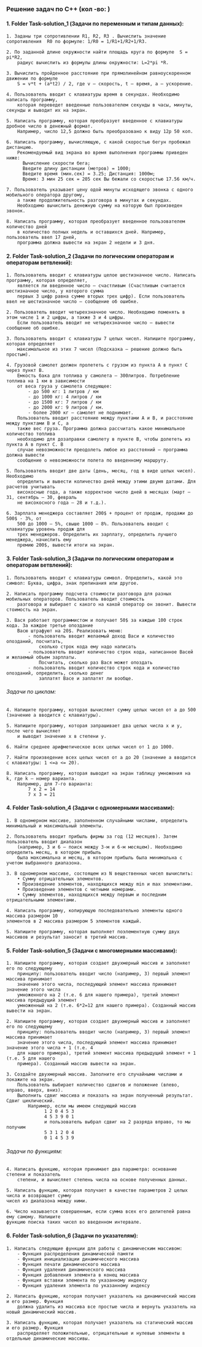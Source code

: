 ### Решение задач по С++ (кол -во:  )

#### 1. Folder Task-solution_1 (Задачи по переменным и типам данных):
    1. Заданы три сопротивлении R1, R2, R3 . Вычислить значение сопротивления  R0 по формуле: 1/R0 = 1/R1+1/R2+1/R3.
    
    2. По заданной длине окружности найти площадь круга по формуле  S =  pi*R2,
        радиус вычислить из формулы длины окружности: L=2*pi *R.
        
    3. Вычислить пройденное расстояние при прямолинейном равноускоренном движении по формуле 
        S = v*t + (a*t2) / 2, где v – скорость, t – время, а – ускорение.
        
    4. Пользователь вводит с клавиатуры время в секундах. Необходимо написать программу, 
        которая переведет введенные пользователем секунды в часы, минуты, секунды и выводит их на экран.
        
    5. Написать программу, которая преобразует введенное с клавиатуры дробное число в денежный формат. 
        Например, число 12,5 должно быть преобразовано к виду 12р 50 коп.
        
    6. Написать программу, вычисляющую, с какой скоростью бегун пробежал дистанцию. 
        Рекомендуемый вид экрана во время выполнения программы приведен ниже: 
          Вычисление скорости бега; 
          Введите длину дистанции (метров) = 1000; 
          Введите время (мин.сек) = 3.25; Дистанция: 1000м; 
          Время: 3 мин 25 сек = 205 сек Вы бежали со скоростью 17.56 км/ч.
          
    7. Пользователь указывает цену одой минуты исходящего звонка с одного мобильного оператора другому, 
        а также продолжительность разговора в минутах и секундах. 
        Необходимо вычислить денежную сумму на которую был произведен звонок.
        
    8. Написать программу, которая преобразует введенное пользователем количество дней 
        в количество полных недель и оставшихся дней. Например, пользователь ввел 17 дней, 
        программа должна вывести на экран 2 недели и 3 дня.
        
#### 2. Folder Task-solution_2 (Задачи по логическим операторам и операторам ветвлений):
    1. Пользователь вводит с клавиатуры целое шестизначное число. Написать программу, которая определяет, 
        является ли введенное число – счастливым (Счастливым считается шестизначное число, у которого сумма 
        первых 3 цифр равна сумме вторых трех цифр). Если пользователь ввел не шестизначное число – сообщение об ошибке.
        
    2. Пользователь вводит четырехзначное число. Необходимо поменять в этом числе 1 и 2 цифры, а также 3 и 4 цифры.  
        Если пользователь вводит не четырехзначное число – вывести сообщение об ошибке.
        
    3. Пользователь вводит с клавиатуры 7 целых чисел. Напишите программу, которая определяет
        максимальное из этих 7 чисел (Подсказка – решение должно быть простым).
        
    4. Грузовой самолет должен пролететь с грузом из пункта А в пункт С через пункт В. 
        Емкость бака для топлива у самолета – 300литров. Потребление топлива на 1 км в зависимости 
        от веса груза у самолета следующее: 
            - до 500 кг: 1 литров / км 
            - до 1000 кг: 4 литров / км 
            - до 1500 кг: 7 литров / км 
            - до 2000 кг: 9 литров / км. 
            - более 2000 кг – самолет не поднимает. 
        Пользователь вводит расстояние между пунктами А и В, и расстояние между пунктами В и С, а 
        также вес груза. Программа должна рассчитать какое минимальное количество топлива 
        необходимо для дозаправки самолету в пункте В, чтобы долететь из пункта А в пункт С. В 
        случае невозможности преодолеть любое из расстояний – программа должна вывести 
        сообщение о невозможности полета по введенному маршруту.
        
    5. Пользователь вводит две даты (день, месяц, год в виде целых чисел). Необходимо 
        определить и вывести количество дней между этими двумя датами. Для расчетов учитывать 
        високосные года, а также корректное число дней в месяцах (март – 31, сентябрь – 30, февраль 
        не високосного года – 28 и т.д.).
        
    6. Зарплата менеджера составляет 200$ + процент от продаж, продажи до 500$ - 3%, от 
        500 до 1000 – 5%, свыше 1000 – 8%. Пользователь вводит с клавиатуры уровень продаж для 
        трех менеджеров. Определить их зарплату, определить лучшего менеджера, начислить ему 
        премию 200$, вывести итоги на экран.
               
#### 3. Folder Task-solution_3 (Задачи по логическим операторам и операторам ветвлений):

    1. Пользователь вводит с клавиатуры символ. Определить, какой это символ: Буква, цифра, знак препинания или другое.
    
    2. Написать программу подсчета стоимости разговора для разных мобильных операторов. Пользователь вводит стоимость 
        разговора и выбирает с какого на какой оператор он звонит. Вывести стоимость на экран.
        
    3. Вася работает программистом и получает 50$ за каждые 100 строк кода. За каждое третье опоздание 
        Васю штрафуют на 20$. Реализовать меню: 
            - пользователь вводит желаемый доход Васи и количество опозданий, посчитать, 
                сколько строк кода ему надо написать 
            - пользователь вводит количество строк кода, написанное Васей и желаемый объем зарплаты. 
                Посчитать, сколько раз Вася может опоздать  
            - пользователь вводит количество строк кода и количество опозданий, определить, сколько денег 
                заплатят Васе и заплатят ли вообще.
                
 ###### Задачи по циклам:              
                
    4. Напишите программу, которая вычисляет сумму целых чисел от а до 500 (значение a вводится с клавиатуры).
    
    5. Напишите программу, которая запрашивает два целых числа x и y, после чего вычисляет 
        и выводит значение x в степени y.
    
    6. Найти среднее арифметическое всех целых чисел от 1 до 1000.
    
    7. Найти произведение всех целых чисел от a до 20 (значение a вводится с клавиатуры: 1 <=a <= 20).
    
    8. Написать программу, которая выводит на экран таблицу умножения на k, где k – номер варианта. 
        Например, для 7-го варианта: 
            7 x 2 = 14 
            7 x 3 = 21
            
#### 4. Folder Task-solution_4 (Задачи с одномерными массивами):

    1. В одномерном массиве, заполненном случайными числами, определить минимальный и максимальный элементы.
    
    2. Пользователь вводит прибыль фирмы за год (12 месяцев). Затем пользователь вводит диапазон 
        (например, 3 и 6 – поиск между 3-м и 6-м месяцем). Необходимо определить месяц, в котором прибыль 
        была максимальна и месяц, в котором прибыль была минимальна с учетом выбранного диапазона.
        
    3. В одномерном массиве, состоящем из N вещественных чисел вычислить: 
        • Сумму отрицательных элементов. 
        • Произведение элементов, находящихся между min и max элементами. 
        • Произведение элементов с четными номерами. 
        • Сумму элементов, находящихся между первым и последним отрицательными элементами.
        
    4. Написать программу, копирующую последовательно элементы одного массива размером 10 
    элементов в 2 массива размером 5 элементов каждый.
    
    5. Напишите программу, которая выполняет поэлементную сумму двух массивов и результат заносит в третий массив.
    
#### 5. Folder Task-solution_5 (Задачи с многомерными массивами):

    1. Напишите программу, которая создает двухмерный массив и заполняет его по следующему 
        принципу: пользователь вводит число (например, 3) первый элемент массива принимает 
        значение этого числа, последующий элемент массива принимает значение этого числа 
        умноженного на 2 (т.е. 6 для нашего примера), третий элемент массива предыдущий элемент 
        умноженный на 2 (т.е. 6*2=12 для нашего примера). Созданный массив вывести на экран.
    
    2. Напишите программу, которая создает двухмерный массив и заполняет его по следующему 
        принципу: пользователь вводит число (например, 3) первый элемент массива принимает 
        значение этого числа, последующий элемент массива принимает значение этого числа + 1 (т.е. 4 
        для нашего примера), третий элемент массива предыдущий элемент + 1 (т.е. 5 для нашего 
        примера). Созданный массив вывести на экран.
    
    3. Создайте двухмерный массив. Заполните его случайными числами и покажите на экран. 
        Пользователь выбирает количество сдвигов и положение (влево, вправо, вверх, вниз). 
        Выполнить сдвиг массива и показать на экран полученный результат. Сдвиг циклический.  
            Например, если мы имеем следующий массив 
                  1 2 0 4 5 3 
                  4 5 3 9 0 1 
                  и пользователь выбрал сдвиг на 2 разряда вправо, то мы получим 
                  5 3 1 2 0 4 
                  0 1 4 5 3 9 

###### Задачи по функциям:

    4. Написать функцию, которая принимает два параметра: основание степени и показатель 
        степени, и вычисляет степень числа на основе полученных данных. 
        
    5. Написать функцию, которая получает в качестве параметров 2 целых числа и возвращает сумму 
    чисел из диапазона между ними.
    
    6. Число называется совершенным, если сумма всех его делителей равна ему самому. Напишите 
    функцию поиска таких чисел во введенном интервале.
    
#### 6. Folder Task-solution_6 (Задачи по указателям):

    1. Написать следующие функции для работы с динамическим массивом: 
        - Функция распределения динамической памяти 
        - Функция инициализации динамического массива 
        - Функция печати динамического массива 
        - Функция удаления динамического массива 
        - Функция добавления элемента в конец массива 
        - Функция вставки элемента по указанному индексу 
        - Функция удаления элемента по указанному индексу
    
    2. Написать функцию, которая получает указатель на динамический массив и его размер. Функция 
        должна удалить из массива все простые числа и вернуть указатель на новый динамический массив.
    
    3. Написать функцию, которая получает указатель на статический массив и его размер. Функция 
        распределяет положительные, отрицательные и нулевые элементы в отдельные динамические массивы.
